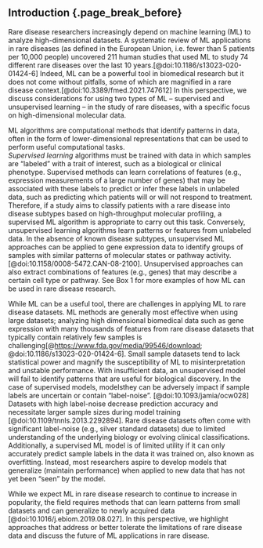 ## Introduction {.page_break_before}

Rare disease researchers increasingly depend on machine learning (ML) to analyze high-dimensional datasets. 
A systematic review of ML applications in rare diseases (as defined in the European Union, i.e. fewer than 5 patients per 10,000 people) uncovered 211 human studies that used ML to study 74 different rare diseases over the last 10 years.[@doi:10.1186/s13023-020-01424-6] 
Indeed, ML can be a powerful tool in biomedical research but it does not come without pitfalls, some of which are magnified in a rare disease context.[@doi:10.3389/fmed.2021.747612]
In this perspective, we discuss considerations for using two types of ML – supervised and unsupervised learning – in the study of rare diseases, with a specific focus on high-dimensional molecular data.

ML algorithms are computational methods that identify patterns in data, often in the form of lower-dimensional representations that can be used to perform useful computational tasks.  
_Supervised learning_ algorithms must be trained with data in which samples are “labeled” with a trait of interest, such as a biological or clinical phenotype.
Supervised methods can learn correlations of features (e.g., expression measurements of a large number of genes) that may be associated with these labels to predict or infer these labels in unlabeled data, such as predicting which patients will or will not respond to treatment. 
Therefore, if a study aims to classify patients with a rare disease into disease subtypes based on high-throughput molecular profiling, a supervised ML algorithm is appropriate to carry out this task. 
Conversely, unsupervised learning algorithms learn patterns or features from unlabeled data. 
In the absence of known disease subtypes, unsupervised ML approaches can be applied to gene expression data to identify groups of samples with similar patterns of molecular states or pathway activity.  [@doi:10.1158/0008-5472.CAN-08-2100].
Unsupervised approaches can also extract combinations of features (e.g., genes) that may describe a certain cell type or pathway.
See Box 1 for more examples of how ML can be used in rare disease research.

While ML can be a useful tool, there are challenges in applying ML to rare disease datasets. 
ML methods are generally most effective when using large datasets; analyzing high dimensional biomedical data such as gene expression with many thousands of features from rare disease datasets that typically contain relatively few samples is challenging[@https://www.fda.gov/media/99546/download; @doi:10.1186/s13023-020-01424-6].
Small sample datasets tend to lack statistical power and magnify the susceptibility of ML to misinterpretation and unstable performance. 
With insufficient data, an unsupervised model will fail to identify patterns that are useful for biological discovery. 
In the case of supervised models, modelsthey can be adversely impact if sample labels are uncertain or contain “label-noise”. [@doi:10.1093/jamia/ocw028] 
Datasets with high label-noise decrease prediction accuracy and necessitate larger sample sizes during model training [@doi:10.1109/tnnls.2013.2292894].
Rare disease datasets often come with significant label-noise (e.g., silver standard datasets) due to limited understanding of the underlying biology or evolving clinical classifications. 
Additionally, a supervised ML model is of limited utility if it can only accurately predict sample labels in the data it was trained on, also known as overfitting. 
Instead, most researchers aspire to develop models that generalize (maintain performance) when applied to new data that has not yet been “seen” by the model.

While we expect ML in rare disease research to continue to increase in popularity, the field requires methods that can learn patterns from small datasets and can generalize to newly acquired data [@doi:10.1016/j.ebiom.2019.08.027]. 
In this perspective, we highlight approaches that address or better tolerate the limitations of rare disease data and discuss the future of ML applications in rare disease.
